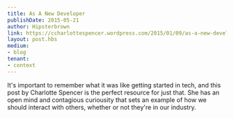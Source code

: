 ```yaml
---
title: As A New Developer
publishDate: 2015-05-21
author: Hipsterbrown
link: https://ccharlottespencer.wordpress.com/2015/01/09/as-a-new-developer/
layout: post.hbs
medium:
- blog
tenant:
- context
---
```


It's important to remember what it was like getting started in tech, and this post by Charlotte Spencer is the perfect resource for just that. She has an open mind and contagious curiousity that sets an example of how we should interact with others, whether or not they're in our industry.
